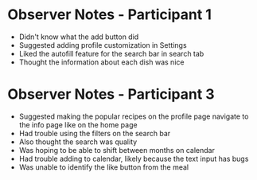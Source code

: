 # Observer Notes - Participant 1

- Didn't know what the add button did
- Suggested adding profile customization in Settings
- Liked the autofill feature for the search bar in search tab
- Thought the information about each dish was nice

# Observer Notes - Participant 3

- Suggested making the popular recipes on the profile page navigate to the info page like on the home page
- Had trouble using the filters on the search bar
- Also thought the search was quality
- Was hoping to be able to shift between months on calendar
- Had trouble adding to calendar, likely because the text input has bugs
- Was unable to identify the like button from the meal
